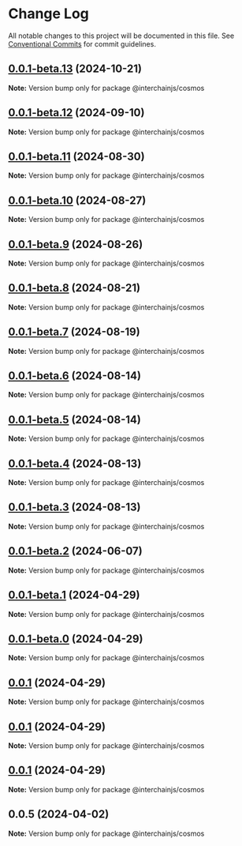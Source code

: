 # Change Log

All notable changes to this project will be documented in this file.
See [Conventional Commits](https://conventionalcommits.org) for commit guidelines.

## [0.0.1-beta.13](https://github.com/cosmology-tech/interchainjs/compare/@interchainjs/cosmos@0.0.1-beta.12...@interchainjs/cosmos@0.0.1-beta.13) (2024-10-21)

**Note:** Version bump only for package @interchainjs/cosmos

## [0.0.1-beta.12](https://github.com/cosmology-tech/interchainjs/compare/@interchainjs/cosmos@0.0.1-beta.11...@interchainjs/cosmos@0.0.1-beta.12) (2024-09-10)

**Note:** Version bump only for package @interchainjs/cosmos

## [0.0.1-beta.11](https://github.com/cosmology-tech/interchainjs/compare/@interchainjs/cosmos@0.0.1-beta.10...@interchainjs/cosmos@0.0.1-beta.11) (2024-08-30)

**Note:** Version bump only for package @interchainjs/cosmos

## [0.0.1-beta.10](https://github.com/cosmology-tech/interchainjs/compare/@interchainjs/cosmos@0.0.1-beta.9...@interchainjs/cosmos@0.0.1-beta.10) (2024-08-27)

**Note:** Version bump only for package @interchainjs/cosmos

## [0.0.1-beta.9](https://github.com/cosmology-tech/interchainjs/compare/@interchainjs/cosmos@0.0.1-beta.8...@interchainjs/cosmos@0.0.1-beta.9) (2024-08-26)

**Note:** Version bump only for package @interchainjs/cosmos

## [0.0.1-beta.8](https://github.com/cosmology-tech/interchainjs/compare/@interchainjs/cosmos@0.0.1-beta.7...@interchainjs/cosmos@0.0.1-beta.8) (2024-08-21)

**Note:** Version bump only for package @interchainjs/cosmos

## [0.0.1-beta.7](https://github.com/cosmology-tech/interchainjs/compare/@interchainjs/cosmos@0.0.1-beta.6...@interchainjs/cosmos@0.0.1-beta.7) (2024-08-19)

**Note:** Version bump only for package @interchainjs/cosmos

## [0.0.1-beta.6](https://github.com/cosmology-tech/interchainjs/compare/@interchainjs/cosmos@0.0.1-beta.5...@interchainjs/cosmos@0.0.1-beta.6) (2024-08-14)

**Note:** Version bump only for package @interchainjs/cosmos

## [0.0.1-beta.5](https://github.com/cosmology-tech/interchainjs/compare/@interchainjs/cosmos@0.0.1-beta.4...@interchainjs/cosmos@0.0.1-beta.5) (2024-08-14)

**Note:** Version bump only for package @interchainjs/cosmos

## [0.0.1-beta.4](https://github.com/cosmology-tech/interchainjs/compare/@interchainjs/cosmos@0.0.1-beta.3...@interchainjs/cosmos@0.0.1-beta.4) (2024-08-13)

**Note:** Version bump only for package @interchainjs/cosmos

## [0.0.1-beta.3](https://github.com/cosmology-tech/interchainjs/compare/@interchainjs/cosmos@0.0.1-beta.2...@interchainjs/cosmos@0.0.1-beta.3) (2024-08-13)

**Note:** Version bump only for package @interchainjs/cosmos

## [0.0.1-beta.2](https://github.com/cosmology-tech/interchainjs/compare/@interchainjs/cosmos@0.0.1-beta.1...@interchainjs/cosmos@0.0.1-beta.2) (2024-06-07)

**Note:** Version bump only for package @interchainjs/cosmos

## [0.0.1-beta.1](https://github.com/cosmology-tech/interchainjs/compare/@interchainjs/cosmos@0.0.1-beta.0...@interchainjs/cosmos@0.0.1-beta.1) (2024-04-29)

**Note:** Version bump only for package @interchainjs/cosmos

## [0.0.1-beta.0](https://github.com/cosmology-tech/interchainjs/compare/@interchainjs/cosmos@0.0.1...@interchainjs/cosmos@0.0.1-beta.0) (2024-04-29)

**Note:** Version bump only for package @interchainjs/cosmos

## [0.0.1](https://github.com/cosmology-tech/interchainjs/compare/@interchainjs/cosmos@0.0.1...@interchainjs/cosmos@0.0.1) (2024-04-29)

**Note:** Version bump only for package @interchainjs/cosmos

## [0.0.1](https://github.com/cosmology-tech/interchainjs/compare/@interchainjs/cosmos@0.0.1...@interchainjs/cosmos@0.0.1) (2024-04-29)

**Note:** Version bump only for package @interchainjs/cosmos

## [0.0.1](https://github.com/cosmology-tech/interchainjs/compare/@interchainjs/cosmos@0.0.5...@interchainjs/cosmos@0.0.1) (2024-04-29)

**Note:** Version bump only for package @interchainjs/cosmos

## 0.0.5 (2024-04-02)

**Note:** Version bump only for package @interchainjs/cosmos
